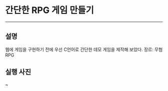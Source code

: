 # 간단한 RPG 게임 만들기
------------
## 설명
웹에 게임을 구현하기 전에 우선 C언어로 간단한 데모 게임을 제작해 보았다.
장르: 무협 RPG

## 실행 사진
~
